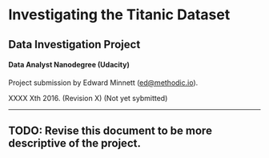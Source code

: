 # Investigating the Titanic Dataset
## Data Investigation Project
#### Data Analyst Nanodegree (Udacity)
Project submission by Edward Minnett (ed@methodic.io).

XXXX Xth 2016. (Revision X) (Not yet sybmitted)

----------

## TODO: Revise this document to be more descriptive of the project.